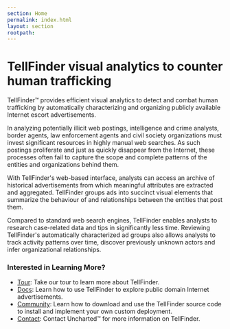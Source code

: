 ```yaml
---
section: Home
permalink: index.html
layout: section
rootpath:
---
```


TellFinder <span class="tagline">visual analytics to counter human trafficking</span>
=======================================================

TellFinder™ provides efficient visual analytics to detect and combat human trafficking by automatically characterizing and organizing publicly available Internet escort advertisements. 

In analyzing potentially illicit web postings, intelligence and crime analysts, border agents, law enforcement agents and civil society organizations must invest significant resources in highly manual web searches. As such postings proliferate and just as quickly disappear from the Internet, these processes often fail to capture the scope and complete patterns of the entities and organizations behind them.

With TellFinder's web-based interface, analysts can access an archive of historical advertisements from which meaningful attributes are extracted and aggregated. TellFinder groups ads into succinct visual elements that summarize the behaviour of and relationships between the entities that post them.

Compared to standard web search engines, TellFinder enables analysts to research case-related data and tips in significantly less time. Reviewing TellFinder's automatically characterized ad groups also allows analysts to track activity patterns over time, discover previously unknown actors and infer organizational relationships.

### Interested in Learning More? ###

- [Tour](tour/overview/): Take our tour to learn more about TellFinder.
- [Docs](docs/userguide/): Learn how to use TellFinder to explore public domain Internet advertisements.
- [Community](community/development/overview/): Learn how to download and use the TellFinder source code to install and implement your own custom deployment.
- [Contact](contact/): Contact Uncharted™ for more information on TellFinder.